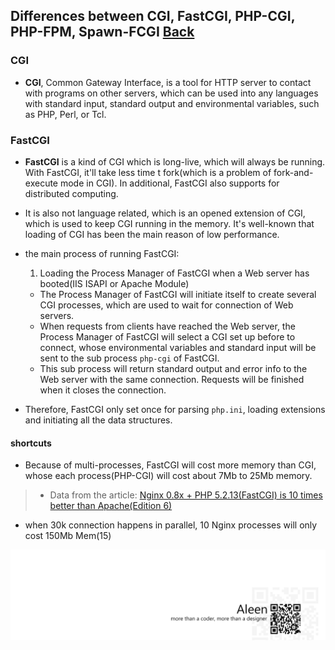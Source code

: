 ## Differences between CGI, FastCGI, PHP-CGI, PHP-FPM, Spawn-FCGI [Back](./qa.md)

### CGI

- **CGI**, Common Gateway Interface, is a tool for HTTP server to contact with programs on other servers, which can be used into any languages with standard input, standard output and environmental variables, such as PHP, Perl, or Tcl.

### FastCGI

- **FastCGI** is a kind of CGI which is long-live, which will always be running. With FastCGI, it'll take less time t fork(which is a problem of fork-and-execute mode in CGI). In additional, FastCGI also supports for distributed computing.
- It is also not language related, which is an opened extension of CGI, which is used to keep CGI running in the memory. It's well-known that loading of CGI has been the main reason of low performance.

- the main process of running FastCGI:
    1. Loading the Process Manager of FastCGI when a Web server has booted(IIS ISAPI or Apache Module)
    - The Process Manager of FastCGI will initiate itself to create several CGI processes, which are used to wait for connection of Web servers.
    - When requests from clients have reached the Web server, the Process Manager of FastCGI will select a CGI set up before to connect, whose environmental variables and standard input will be sent to the sub process `php-cgi` of FastCGI.
    - This sub process will return standard output and error info to the Web server with the same connection. Requests will be finished when it closes the connection.
- Therefore, FastCGI only set once for parsing `php.ini`, loading extensions and initiating all the data structures.

#### shortcuts

- Because of multi-processes, FastCGI will cost more memory than CGI, whose each process(PHP-CGI) will cost about 7Mb to 25Mb memory.

> - Data from the article: [Nginx 0.8x + PHP 5.2.13(FastCGI) is 10 times better than Apache(Edition 6)](http://blog.s135.com/nginx_php_v6/)
- when 30k connection happens in parallel, 10 Nginx processes will only cost 150Mb Mem(15)


<a href="http://aleen42.github.io/" target="_blank" ><img src="./../pic/tail.gif"></a>
